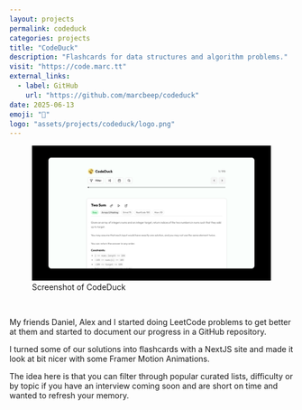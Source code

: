 ```yaml
---
layout: projects
permalink: codeduck
categories: projects
title: "CodeDuck"
description: "Flashcards for data structures and algorithm problems."
visit: "https://code.marc.tt"
external_links:
  - label: GitHub
    url: "https://github.com/marcbeep/codeduck"
date: 2025-06-13
emoji: "🦆"
logo: "assets/projects/codeduck/logo.png"
---
```


<figure>
  <img src="assets/projects/codeduck/1.png" alt="Screenshot of CodeDuck">
  <figcaption>Screenshot of CodeDuck</figcaption>
</figure>

<br>

My friends Daniel, Alex and I started doing LeetCode problems to get better at them and started to document our progress in a GitHub repository.

I turned some of our solutions into flashcards with a NextJS site and made it look at bit nicer with some Framer Motion Animations.

The idea here is that you can filter through popular curated lists, difficulty or by topic if you have an interview coming soon and are short on time and wanted to refresh your memory.